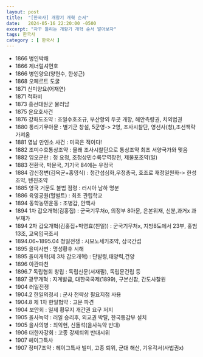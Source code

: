 ```yaml
---
layout: post
title:  "[한국사] 개항기 개혁 순서"
date:   2024-05-16 22:20:00 -0500
excerpt: "자꾸 틀리는 개항기 개혁 순서 알아보자"
tags: 한국사
category : [ 한국사 ]
---
```


+ 1866 병인박해
+ 1866 제너럴셔먼호
+ 1866 병인양요(양헌수, 한성근)
+ 1868 오페르트 도굴
+ 1871 신미양요(어재연)
+ 1871 척화비
+ 1873 흥선대원군 물러남
+ 1875 운요호사건
+ 1876 강화도조약 : 조일수호조규, 부산항외 두곳 개항, 해안측량권, 치외법권
+ 1880 통리기무아문 : 별기군 창설, 5군영-> 2영, 조사시찰단, 영선사(청),조선책략 가져옴
+ 1881 영남 만인소 사건 : 미국은 적이다!
+ 1882 조미수호통상조약 : 몰래 조사시찰단으로 통상조약 최초 서양국가와 맺음
+ 1882 임오군란 : 청 요청, 조청상민수륙무역장전, 제물포조약(일)
+ 1883 전환국, 박문국, 기기국 84에는 우정국
+ 1884 갑신정변(김옥균+홍영식) : 청간섭심화,우정총국, 호조로 재정일원화-> 한성조약, 텐진조약
+ 1885 영국 거문도 불법 점령 : 러시아 남하 명분
+ 1886 육영공원(헐벌트) : 최초 관립학교
+ 1894 동학농민운동 : 조병갑, 안핵사
+ 1894 1차 갑오개혁(김홍집) : 군국기무처o, 의정부 8아문, 은본위재, 신분,과거x 과부재가
+ 1894 2차 갑오개혁(김홍집+박영효(친일)) : 군국기무처x, 지방8도에서 23부, 홍범13조, 교육입국조서
+ 1894.06~1895.04 청일전쟁 : 시모노세키조약, 삼국간섭
+ 1895 을미사변 : 명성황후 시해
+ 1895 을미개혁(제 3차 갑오개혁) : 단발령,태양력,건양
+ 1896 아관파천
+ 1896.7 독립협회 창립 : 독립신문(서재필), 독립문건립 등
+ 1897 광무개혁 : 지계발급, 대한국국제(1899), 구본신참, 간도사찰원
+ 1904 러일전쟁
+ 1904.2 한일의정서 : 군사 전략상 필요지점 사용
+ 1904.8 제 1차 한일협약 : 고문 파견
+ 1904 보안회 : 일제 황무지 개간권 요구 저지
+ 1905 을사늑약 : 러일 승리후, 외교권 박탈, 한국통감부 설치
+ 1905 을사의병 : 최익현, 신돌석(을사늑약 반대)
+ 1906 대한자강회 : 고종 강제퇴위 반대시위
+ 1907 헤이그특사
+ 1907 정미7조약 : 헤이그특사 빌미, 고종 퇴위, 군대 해산, 기유각서(사법권x)